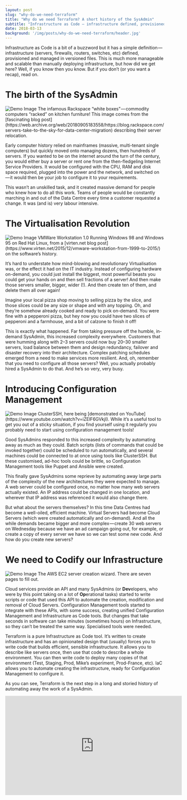 ```yaml
---
layout: post
slug: "why-do-we-need-terraform"
title: "Why do we need Terraform? A short history of the SysAdmin"
subtitle: "Infrastructure as Code — infrastructure defined, provisioned and managed in files — is much more manageable and scalable than manually deploying infrastructure, but how did we get here?"
date: 2018-03-13
background: '/img/posts/why-do-we-need-terraform/header.jpg'
---
```


Infrastructure as Code is a bit of a buzzword but it has a simple definition — infrastructure (servers, firewalls, routers, switches, etc) defined, provisioned and managed in versioned files. This is much more manageable and scalable than manually deploying infrastructure, but how did we get here? Well, if you know then you know. But if you don’t (or you want a recap), read on.

# The birth of the SysAdmin
<img class="img-fluid" src="/img/posts/why-do-we-need-terraform/1.jpg" alt="Demo Image">
<span class="caption text-muted">The infamous Rackspace “white boxes” — commodity computers “racked” on kitchen furniture! This image comes from the [fascinating blog post](https://web.archive.org/web/20180905183558/https://blog.rackspace.com/servers-take-to-the-sky-for-data-center-migration) describing their server relocation.</span>

Early computer history relied on mainframes (massive, multi-tenant single computers) but quickly moved onto managing dozens, then hundreds of servers. If you wanted to be on the internet around the turn of the century, you would either buy a server or rent one from the then-fledgeling Internet Service Providers. It would be configured with the CPU, RAM and disk space required, plugged into the power and the network, and switched on — it would then be your job to configure it to your requirements.

This wasn’t an unskilled task, and it created massive demand for people who knew how to do all this work. Teams of people would be constantly marching in and out of the Data Centre every time a customer requested a change. It was (and is) very labour intensive.

# The Virtualisation Revolution
<img class="img-fluid" src="/img/posts/why-do-we-need-terraform/2.jpg" alt="Demo Image">
<span class="caption text-muted">VMWare Workstation 1.0 Running Windows 98 and Windows 95 on Red Hat Linux, from a [virten.net blog post](https://www.virten.net/2015/12/vmware-workstation-from-1999-to-2015/) on the software’s history.
</span>

It’s hard to understate how mind-blowing and revolutionary Virtualisation was, or the effect it had on the IT industry. Instead of configuring hardware on-demand, you could just install the biggest, most powerful beasts you could get your hands on and then sell fractions of a server! And then make those servers smaller, bigger, wider (!). And then create ten of them, and delete them all over again!

Imagine your local pizza shop moving to selling pizza by the slice, and those slices could be any size or shape and with any topping. Oh, and they’re somehow already cooked and ready to pick on-demand. You were fine with a pepperoni pizza, but hey now you could have two slices of pepperoni and a farmhouse, and a bit of calzone to finish it off!

This is exactly what happened. Far from taking pressure off the humble, in-demand SysAdmin, this increased complexity everywhere. Customers that were humming along with 2–3 servers could now buy 20–30 smaller servers, load balance between them and design redundancy, failover and disaster recovery into their architecture. Complex patching schedules emerged from a need to make services more resilient. And, oh, remember that you need to configure all those servers? Well, you actually probably hired a SysAdmin to do that. And he’s so very, very busy.

# Introducing Configuration Management
<img class="img-fluid" src="/img/posts/why-do-we-need-terraform/3.jpg" alt="Demo Image">
<span class="caption text-muted">ClusterSSH, here being [demonstrated on YouTube](https://www.youtube.com/watch?v=iZElF6GVkjI). While it’s a useful tool to get you out of a sticky situation, if you find yourself using it regularly you probably need to start using configuration management tools!</span>

Good SysAdmins responded to this increased complexity by automating away as much as they could. Batch scripts (lists of commands that could be invoked together) could be scheduled to run automatically, and several machines could be connected to at once using tools like ClusterSSH. But these customised, ad-hoc tools could be brittle, so Configuration Management tools like Puppet and Ansible were created.

This finally gave SysAdmins some reprieve by automating away large parts of the complexity of the new architectures they were expected to manage. A web server could be configured once, no matter how many web servers actually existed. An IP address could be changed in one location, and wherever that IP address was referenced it would also change there.

But what about the servers themselves? In this time Data Centres had become a well-oiled, efficient machine. Virtual Servers had become Cloud Servers (which were created automatically and on-demand). And all the while demands became bigger and more complex — create 30 web servers on Wednesday because we have an ad campaign going out, for example, or create a copy of every server we have so we can test some new code. And how do you create new servers?

# We need to Codify our Infrastructure
<img class="img-fluid" src="/img/posts/why-do-we-need-terraform/4.jpg" alt="Demo Image">
<span class="caption text-muted">The AWS EC2 server creation wizard. There are seven pages to fill out.</span>

Cloud services provide an API and many SysAdmins (or **Dev**elopers, who were by this point taking on a lot of **Op**erational tasks) started to write scripts or code that used this API to automate the creation, modification and removal of Cloud Servers. Configuration Management tools started to integrate with these APIs, with some success, creating unified Configuration Management and Infrastructure as Code tools. But changes that take seconds in software can take minutes (sometimes hours) on Infrastructure, so they can’t be treated the same way. Specialised tools were needed.

Terraform is a pure Infrastructure as Code tool. It’s written to create infrastructure and has an opinionated design that (usually) forces you to write code that builds efficient, sensible infrastructure. It allows you to describe like servers once, then use that code to describe a whole environment. You can then write code to deploy many copies of that environment (Test, Staging, Prod, Mike’s experiment, Prod-France, etc). IaC allows you to automate creating the infrastructure, ready for Configuration Management to configure it.

As you can see, Terraform is the next step in a long and storied history of automating away the work of a SysAdmin.

<iframe width="560" height="315" src="https://www.youtube.com/embed/PtXtIivRRKQ" frameborder="0" allow="accelerometer; autoplay; encrypted-media; gyroscope; picture-in-picture" allowfullscreen></iframe>